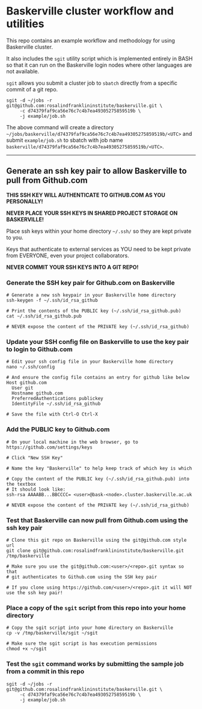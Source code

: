 # Baskerville cluster workflow and utilities

This repo contains an example workflow and methodology for using Baskerville cluster.

It also includes the `sgit` utility script which is implemented entirely in BASH so that it can run on the Baskerville login nodes where other languages are not available.

`sgit` allows you submit a cluster job to `sbatch` directly from a specific commit of a git repo.
```
sgit -d ~/jobs -r git@github.com:rosalindfranklininstitute/baskerville.git \
     -c d74379faf9ca56e76c7c4b7ea49305275859519b \
     -j example/job.sh
```

The above command will create a directory `~/jobs/baskerville/d74379faf9ca56e76c7c4b7ea49305275859519b/<UTC>` and submit `example/job.sh` to sbatch with job name `baskerville/d74379faf9ca56e76c7c4b7ea49305275859519b/<UTC>`.

---

## Generate an ssh key pair to allow Baskerville to pull from Github.com

**THIS SSH KEY WILL AUTHENTICATE TO GITHUB.COM AS YOU PERSONALLY!**

**NEVER PLACE YOUR SSH KEYS IN SHARED PROJECT STORAGE ON BASKERVILLE!**

Place ssh keys within your home directory `~/.ssh/` so they are kept private to you.

Keys that authenticate to external services as YOU need to be kept private from EVERYONE, even your project collaborators.

**NEVER COMMIT YOUR SSH KEYS INTO A GIT REPO!**

### Generate the SSH key pair for Github.com on Baskerville

```
# Generate a new ssh keypair in your Baskerville home directory
ssh-keygen -f ~/.ssh/id_rsa_github

# Print the contents of the PUBLIC key (~/.ssh/id_rsa_github.pub)
cat ~/.ssh/id_rsa_github.pub

# NEVER expose the content of the PRIVATE key (~/.ssh/id_rsa_github)
```

### Update your SSH config file on Baskerville to use the key pair to login to Github.com

```
# Edit your ssh config file in your Baskerville home directory
nano ~/.ssh/config

# And ensure the config file contains an entry for github like below
Host github.com
  User git
  Hostname github.com
  PreferredAuthentications publickey
  IdentityFile ~/.ssh/id_rsa_github
  
# Save the file with Ctrl-O Ctrl-X
```

### Add the PUBLIC key to Github.com

```
# On your local machine in the web browser, go to https://github.com/settings/keys

# Click "New SSH Key"

# Name the key "Baskerville" to help keep track of which key is which

# Copy the content of the PUBLIC key (~/.ssh/id_rsa_github.pub) into the textbox
# It should look like: 
ssh-rsa AAAABB...BBCCCC= <user>@bask-<node>.cluster.baskerville.ac.uk

# NEVER expose the content of the PRIVATE key (~/.ssh/id_rsa_github)
```

### Test that Baskerville can now pull from Github.com using the ssh key pair

```
# Clone this git repo on Baskerville using the git@github.com style url
git clone git@github.com:rosalindfranklininstitute/baskerville.git /tmp/baskerville

# Make sure you use the git@github.com:<user>/<repo>.git syntax so that 
# git authenticates to Github.com using the SSH key pair

# If you clone using https://github.com/<user>/<repo>.git it will NOT use the ssh key pair!
```

### Place a copy of the `sgit` script from this repo into your home directory

```
# Copy the sgit script into your home directory on Baskerville
cp -v /tmp/baskerville/sgit ~/sgit

# Make sure the sgit script is has execution permissions
chmod +x ~/sgit
```

### Test the `sgit` command works by submitting the sample job from a commit in this repo

```
sgit -d ~/jobs -r git@github.com:rosalindfranklininstitute/baskerville.git \
     -c d74379faf9ca56e76c7c4b7ea49305275859519b \
     -j example/job.sh
```
